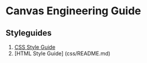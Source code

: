 # Canvas Engineering Guide

## Styleguides

1. [CSS Style Guide](css/README.md)
2. [HTML Style Guide] (css/README.md)
